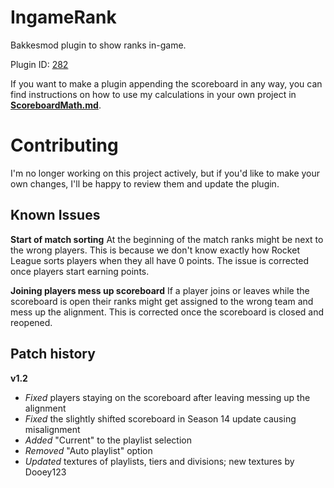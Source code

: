 # IngameRank
Bakkesmod plugin to show ranks in-game.

Plugin ID: [282](https://bakkesplugins.com/plugins/view/282)

If you want to make a plugin appending the scoreboard in any way, you can find instructions on how to use my calculations in your own project in [**ScoreboardMath.md**](https://github.com/BenTheDan/IngameRank/blob/28b9d66b47d963ffb8155cbafea625e574384346/ScoreboardMath.md).


# Contributing

I'm no longer working on this project actively, but if you'd like to make your own changes, I'll be happy to review them and update the plugin.

## Known Issues
**Start of match sorting**
At the beginning of the match ranks might be next to the wrong players. This is because we don't know exactly how Rocket League sorts players when they all have 0 points. The issue is corrected once players start earning points.

**Joining players mess up scoreboard**
If a player joins or leaves while the scoreboard is open their ranks might get assigned to the wrong team and mess up the alignment. This is corrected once the scoreboard is closed and reopened.

## Patch history
**v1.2**

 - *Fixed* players staying on the scoreboard after leaving messing up the alignment
 - *Fixed* the slightly shifted scoreboard in Season 14 update causing misalignment
 - *Added* "Current" to the playlist selection
 - *Removed* "Auto playlist" option
 - *Updated* textures of playlists, tiers and divisions; new textures by Dooey123
